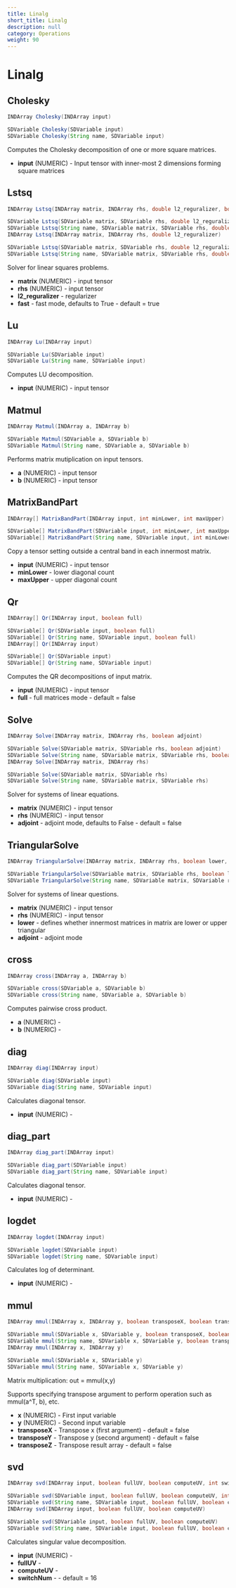 ```yaml
---
title: Linalg
short_title: Linalg
description: null
category: Operations
weight: 90
---
```


# Linalg

## Cholesky

```java
INDArray Cholesky(INDArray input)

SDVariable Cholesky(SDVariable input)
SDVariable Cholesky(String name, SDVariable input)
```

Computes the Cholesky decomposition of one or more square matrices.

* **input**  \(NUMERIC\) - Input tensor with inner-most 2 dimensions forming square matrices

## Lstsq

```java
INDArray Lstsq(INDArray matrix, INDArray rhs, double l2_reguralizer, boolean fast)

SDVariable Lstsq(SDVariable matrix, SDVariable rhs, double l2_reguralizer, boolean fast)
SDVariable Lstsq(String name, SDVariable matrix, SDVariable rhs, double l2_reguralizer, boolean fast)
INDArray Lstsq(INDArray matrix, INDArray rhs, double l2_reguralizer)

SDVariable Lstsq(SDVariable matrix, SDVariable rhs, double l2_reguralizer)
SDVariable Lstsq(String name, SDVariable matrix, SDVariable rhs, double l2_reguralizer)
```

Solver for linear squares problems.

* **matrix**  \(NUMERIC\) - input tensor
* **rhs**  \(NUMERIC\) - input tensor
* **l2\_reguralizer** - regularizer
* **fast** - fast mode, defaults to True - default = true

## Lu

```java
INDArray Lu(INDArray input)

SDVariable Lu(SDVariable input)
SDVariable Lu(String name, SDVariable input)
```

Computes LU decomposition.

* **input**  \(NUMERIC\) - input tensor

## Matmul

```java
INDArray Matmul(INDArray a, INDArray b)

SDVariable Matmul(SDVariable a, SDVariable b)
SDVariable Matmul(String name, SDVariable a, SDVariable b)
```

Performs matrix mutiplication on input tensors.

* **a**  \(NUMERIC\) - input tensor
* **b**  \(NUMERIC\) - input tensor

## MatrixBandPart

```java
INDArray[] MatrixBandPart(INDArray input, int minLower, int maxUpper)

SDVariable[] MatrixBandPart(SDVariable input, int minLower, int maxUpper)
SDVariable[] MatrixBandPart(String name, SDVariable input, int minLower, int maxUpper)
```

Copy a tensor setting outside a central band in each innermost matrix.

* **input**  \(NUMERIC\) - input tensor
* **minLower** - lower diagonal count
* **maxUpper** - upper diagonal count

## Qr

```java
INDArray[] Qr(INDArray input, boolean full)

SDVariable[] Qr(SDVariable input, boolean full)
SDVariable[] Qr(String name, SDVariable input, boolean full)
INDArray[] Qr(INDArray input)

SDVariable[] Qr(SDVariable input)
SDVariable[] Qr(String name, SDVariable input)
```

Computes the QR decompositions of input matrix.

* **input**  \(NUMERIC\) - input tensor
* **full** - full matrices mode - default = false

## Solve

```java
INDArray Solve(INDArray matrix, INDArray rhs, boolean adjoint)

SDVariable Solve(SDVariable matrix, SDVariable rhs, boolean adjoint)
SDVariable Solve(String name, SDVariable matrix, SDVariable rhs, boolean adjoint)
INDArray Solve(INDArray matrix, INDArray rhs)

SDVariable Solve(SDVariable matrix, SDVariable rhs)
SDVariable Solve(String name, SDVariable matrix, SDVariable rhs)
```

Solver for systems of linear equations.

* **matrix**  \(NUMERIC\) - input tensor
* **rhs**  \(NUMERIC\) - input tensor
* **adjoint** - adjoint mode, defaults to False - default = false

## TriangularSolve

```java
INDArray TriangularSolve(INDArray matrix, INDArray rhs, boolean lower, boolean adjoint)

SDVariable TriangularSolve(SDVariable matrix, SDVariable rhs, boolean lower, boolean adjoint)
SDVariable TriangularSolve(String name, SDVariable matrix, SDVariable rhs, boolean lower, boolean adjoint)
```

Solver for systems of linear questions.

* **matrix**  \(NUMERIC\) - input tensor
* **rhs**  \(NUMERIC\) - input tensor
* **lower** - defines whether innermost matrices in matrix are lower or upper triangular
* **adjoint** - adjoint mode

## cross

```java
INDArray cross(INDArray a, INDArray b)

SDVariable cross(SDVariable a, SDVariable b)
SDVariable cross(String name, SDVariable a, SDVariable b)
```

Computes pairwise cross product.

* **a**  \(NUMERIC\) - 
* **b**  \(NUMERIC\) - 

## diag

```java
INDArray diag(INDArray input)

SDVariable diag(SDVariable input)
SDVariable diag(String name, SDVariable input)
```

Calculates diagonal tensor.

* **input**  \(NUMERIC\) - 

## diag\_part

```java
INDArray diag_part(INDArray input)

SDVariable diag_part(SDVariable input)
SDVariable diag_part(String name, SDVariable input)
```

Calculates diagonal tensor.

* **input**  \(NUMERIC\) - 

## logdet

```java
INDArray logdet(INDArray input)

SDVariable logdet(SDVariable input)
SDVariable logdet(String name, SDVariable input)
```

Calculates log of determinant.

* **input**  \(NUMERIC\) - 

## mmul

```java
INDArray mmul(INDArray x, INDArray y, boolean transposeX, boolean transposeY, boolean transposeZ)

SDVariable mmul(SDVariable x, SDVariable y, boolean transposeX, boolean transposeY, boolean transposeZ)
SDVariable mmul(String name, SDVariable x, SDVariable y, boolean transposeX, boolean transposeY, boolean transposeZ)
INDArray mmul(INDArray x, INDArray y)

SDVariable mmul(SDVariable x, SDVariable y)
SDVariable mmul(String name, SDVariable x, SDVariable y)
```

Matrix multiplication: out = mmul\(x,y\)

Supports specifying transpose argument to perform operation such as mmul\(a^T, b\), etc.

* **x**  \(NUMERIC\) - First input variable
* **y**  \(NUMERIC\) - Second input variable
* **transposeX** - Transpose x \(first argument\) - default = false
* **transposeY** - Transpose y \(second argument\) - default = false
* **transposeZ** - Transpose result array - default = false

## svd

```java
INDArray svd(INDArray input, boolean fullUV, boolean computeUV, int switchNum)

SDVariable svd(SDVariable input, boolean fullUV, boolean computeUV, int switchNum)
SDVariable svd(String name, SDVariable input, boolean fullUV, boolean computeUV, int switchNum)
INDArray svd(INDArray input, boolean fullUV, boolean computeUV)

SDVariable svd(SDVariable input, boolean fullUV, boolean computeUV)
SDVariable svd(String name, SDVariable input, boolean fullUV, boolean computeUV)
```

Calculates singular value decomposition.

* **input**  \(NUMERIC\) - 
* **fullUV** - 
* **computeUV** - 
* **switchNum** -  - default = 16

